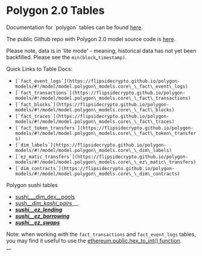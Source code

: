 # Polygon 2.0 Tables

Documentation for \`polygon\` tables can be found [here](https://flipsidecrypto.github.io/polygon-models/#!/overview).

The public Github repo with Polygon 2.0 model source code is [here](https://github.com/FlipsideCrypto/polygon-models).

Please note, data is in 'lite mode' - meaning, historical data has not yet been backfilled. Please see the `min(block`\_`timestamp)`.&#x20;

Quick Links to Table Docs:

* ``[`fact_event_logs`](https://flipsidecrypto.github.io/polygon-models/#!/model/model.polygon\_models.core\_\_fact\_event\_logs)``
* ``[`fact_transactions`](https://flipsidecrypto.github.io/polygon-models/#!/model/model.polygon\_models.core\_\_fact\_transactions)``
* ``[`fact_blocks`](https://flipsidecrypto.github.io/polygon-models/#!/model/model.polygon\_models.core\_\_fact\_blocks)``
* ``[`fact_traces`](https://flipsidecrypto.github.io/polygon-models/#!/model/model.polygon\_models.core\_\_fact\_traces)``
* ``[`fact_token_transfers`](https://flipsidecrypto.github.io/polygon-models/#!/model/model.polygon\_models.core\_\_fact\_token\_transfers)``
* ``[`dim_labels`](https://flipsidecrypto.github.io/polygon-models/#!/model/model.polygon\_models.core\_\_dim\_labels)``
* ``[`ez_matic_transfers`](https://flipsidecrypto.github.io/polygon-models/#!/model/model.polygon\_models.core\_\_ez\_matic\_transfers)``
* ``[`dim_contracts`](https://flipsidecrypto.github.io/polygon-models/#!/model/model.polygon\_models.core\_\_dim\_contracts)``



Polygon sushi tables

* [sushi\_\__dim\_dex\__pools](https://flipsidecrypto.github.io/polygon-models/#!/model/model.polygon\_models.sushi\_\_dim\_dex\_pools)
* [sush\_\__dim\_kashi\_pairs_ ](https://flipsidecrypto.github.io/polygon-models/#!/model/model.polygon\_models.sushi\_\_dim\_kashi\_pairs)__
* __[_sushi\_\_ez\_lending_](https://flipsidecrypto.github.io/polygon-models/#!/model/model.polygon\_models.sushi\_\_ez\_lending)__
* __[_sushi\_\_ez\_borrowing_](https://flipsidecrypto.github.io/polygon-models/#!/model/model.polygon\_models.sushi\_\_ez\_borrowing)__
* __[_sushi\_\_ez\_swaps_](https://flipsidecrypto.github.io/polygon-models/#!/model/model.polygon\_models.sushi\_\_ez\_swaps)__



Note: when working with the `fact_transactions` and `fact_event_logs` tables, you may find it useful to use the [ethereum.public.hex\_to\_int() function](../tutorials/hex-to-integer-function.md).\
__
